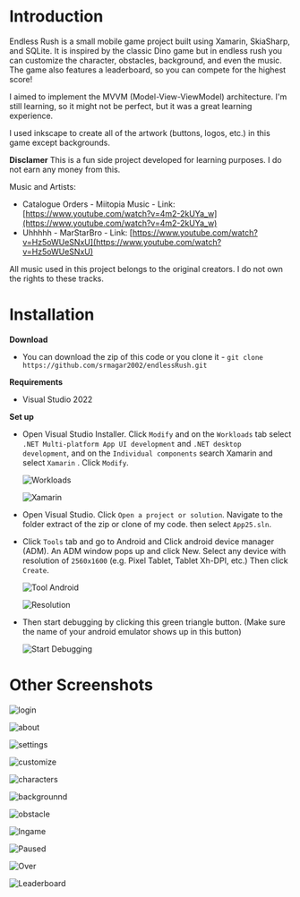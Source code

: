 # Introduction

Endless Rush is a small mobile game project built using Xamarin, SkiaSharp, and SQLite. It is inspired by the classic Dino game but in endless rush you can customize the character, obstacles, background, and even the music. The game also features a leaderboard, so you can compete for the highest score!

I aimed to implement the MVVM (Model-View-ViewModel) architecture. I'm still learning, so it might not be perfect, but it was a great learning experience.

I used inkscape to create all of the artwork (buttons, logos, etc.) in this game except backgrounds.

**Disclamer**
This is a fun side project developed for learning purposes. I do not earn any money from this. 

Music and Artists:
- Catalogue Orders - Miitopia Music - Link: [https://www.youtube.com/watch?v=4m2-2kUYa_w](https://www.youtube.com/watch?v=4m2-2kUYa_w)
- Uhhhhh - MarStarBro - Link: [https://www.youtube.com/watch?v=Hz5oWUeSNxU](https://www.youtube.com/watch?v=Hz5oWUeSNxU)

All music used in this project belongs to the original creators. I do not own the rights to these tracks.

# Installation

 **Download**
 - You can download the zip of this code or you clone it - `git clone https://github.com/srmagar2002/endlessRush.git`

 **Requirements**
 - Visual Studio 2022
  
 **Set up**
 - Open Visual Studio Installer. Click `Modify` and on the `Workloads` tab select `.NET Multi-platform App UI development` and `.NET desktop development`, and on the `Individual components` search Xamarin and select `Xamarin` . Click `Modify`.
  
    ![Workloads](images/workl.png)

    ![Xamarin](images/xam_indC.png)

 - Open Visual Studio. Click `Open a project or solution`. Navigate to the folder extract of the zip or clone of my code. then select `App25.sln`.
  
 - Click `Tools` tab and go to Android and Click android device manager (ADM). An ADM window pops up and click New. Select any device with resolution of `2560x1600` (e.g. Pixel Tablet, Tablet Xh-DPI, etc.) Then click `Create`.
  
    ![Tool Android](images/tool_and.png)

    ![Resolution](images/em_res.png)

 - Then start debugging by clicking this green triangle button. (Make sure the name of your android emulator shows up in this button)
        
    ![Start Debugging](images/startDebugging.png)





# Other Screenshots

![login](images/ingameimages/login.png)

![about](images/ingameimages/about.png)

![settings](images/ingameimages/settingz.png)

![customize](images/ingameimages/customize.png)

![characters](images/ingameimages/char.png)

![backgrounnd](images/ingameimages/bg.png)

![obstacle](images/ingameimages/obstacle.png)

![Ingame](images/ingameimages/ingame.png)

![Paused](images/ingameimages/gamePaused.png)

![Over](images/ingameimages/gameover.png)

![Leaderboard](images/ingameimages/lb.png)

